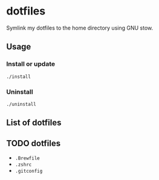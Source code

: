 # dotfiles

Symlink my dotfiles to the home directory using GNU stow.

## Usage

### Install or update

`./install`

### Uninstall
    
`./uninstall`

## List of dotfiles

## TODO dotfiles

* `.Brewfile`
* `.zshrc`
* `.gitconfig`